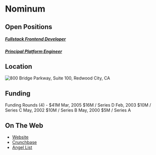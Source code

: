 # Nominum

## Open Positions
##### [Fullstack Frontend Developer](https://github.com/the31337/jobs/blob/master/nominum/fullstack-frontend-developer.md)
##### [Principal Platform Engineer](https://github.com/the31337/jobs/blob/master/nominum/principal-platform-engineer.md)

## Location
![800 Bridge Parkway, Suite 100, Redwood City, CA](https://maps.googleapis.com/maps/api/staticmap?center=800+Bridge+Parkway,+Suite+100,+Redwood+City,+CA&zoom=13&scale=false&size=600x300&maptype=roadmap&format=png&visual_refresh=true)  

## Funding
Funding Rounds (4) - $41M
Mar, 2005	$16M / Series D
Feb, 2003	$10M / Series C
May, 2002	$10M / Series B
May, 2000	$5M / Series A

## On The Web
+ [Website](http://www.nominum.com)
+ [Crunchbase](https://www.crunchbase.com/organization/nominum#/entity)
+ [Angel List](https://angel.co/nominum)
